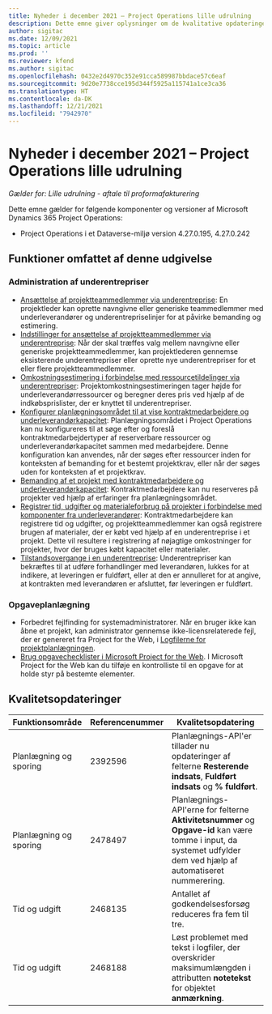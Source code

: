 ```yaml
---
title: Nyheder i december 2021 – Project Operations lille udrulning
description: Dette emne giver oplysninger om de kvalitative opdateringer, der er tilgængelige i december 2021-udgivelsen af Project Operations lille udrulning.
author: sigitac
ms.date: 12/09/2021
ms.topic: article
ms.prod: ''
ms.reviewer: kfend
ms.author: sigitac
ms.openlocfilehash: 0432e2d4970c352e91cca589987bbdace57c6eaf
ms.sourcegitcommit: 9d20e7738cce195d344f5925a115741a1ce3ca36
ms.translationtype: HT
ms.contentlocale: da-DK
ms.lasthandoff: 12/21/2021
ms.locfileid: "7942970"
---
```

# <a name="whats-new-december-2021---project-operations-lite-deployment"></a>Nyheder i december 2021 – Project Operations lille udrulning

_Gælder for: Lille udrulning - aftale til proformafakturering_

Dette emne gælder for følgende komponenter og versioner af Microsoft Dynamics 365 Project Operations:

- Project Operations i et Dataverse-miljø version 4.27.0.195, 4.27.0.242


## <a name="features-included-in-this-release"></a>Funktioner omfattet af denne udgivelse

### <a name="subcontract-management"></a>Administration af underentrepriser 

- [Ansættelse af projektteammedlemmer via underentreprise](../subcontracting/subcontracting-project-team-members.md): En projektleder kan oprette navngivne eller generiske teammedlemmer med underleverandører og underentrepriselinjer for at påvirke bemanding og estimering.
- [Indstillinger for ansættelse af projektteammedlemmer via underentreprise](../subcontracting/subcon-options.md): Når der skal træffes valg mellem navngivne eller generiske projektteammedlemmer, kan projektlederen gennemse eksisterende underentrepriser eller oprette nye underentrepriser for et eller flere projektteammedlemmer. 
- [Omkostningsestimering i forbindelse med ressourcetildelinger via underentrepriser](../subcontracting/costing-subcon-ra.md): Projektomkostningsestimeringen tager højde for underleverandørressourcer og beregner deres pris ved hjælp af de indkøbsprislister, der er knyttet til underentrepriser. 
- [Konfigurer planlægningsområdet til at vise kontraktmedarbejdere og underleverandørkapacitet](../subcontracting/configure-sb-subcon.md): Planlægningsområdet i Project Operations kan nu konfigureres til at søge efter og foreslå kontraktmedarbejdertyper af reserverbare ressourcer og underleverandørkapacitet sammen med medarbejdere. Denne konfiguration kan anvendes, når der søges efter ressourcer inden for konteksten af bemanding for et bestemt projektkrav, eller når der søges uden for konteksten af et projektkrav.
- [Bemanding af et projekt med kontraktmedarbejdere og underleverandørkapacitet](../subcontracting/staffing-cw.md): Kontraktmedarbejdere kan nu reserveres på projekter ved hjælp af erfaringer fra planlægningsområdet.
- [Registrer tid, udgifter og materialeforbrug på projekter i forbindelse med komponenter fra underleverandører](../subcontracting/recording-subcon-actuals.md): Kontraktmedarbejdere kan registrere tid og udgifter, og projektteammedlemmer kan også registrere brugen af materialer, der er købt ved hjælp af en underentreprise i et projekt. Dette vil resultere i registrering af nøjagtige omkostninger for projekter, hvor der bruges købt kapacitet eller materialer.
- [Tilstandsovergange i en underentreprise](../subcontracting/subcon-states.md): Underentrepriser kan bekræftes til at udføre forhandlinger med leverandøren, lukkes for at indikere, at leveringen er fuldført, eller at den er annulleret for at angive, at kontrakten med leverandøren er afsluttet, før leveringen er fuldført.

### <a name="task-planning"></a>Opgaveplanlægning
- Forbedret fejlfinding for systemadministratorer. Når en bruger ikke kan åbne et projekt, kan administrator gennemse ikke-licensrelaterede fejl, der er genereret fra Project for the Web, i [Logfilerne for projektplanlægningen](../../project-management/schedule-api-logs.md).
- [Brug opgavechecklister i Microsoft Project for the Web](https://support.microsoft.com/en-us/office/use-task-checklists-in-microsoft-project-for-the-web-c69bcf73-5c75-4ad3-9893-6d6f92360e9c). I Microsoft Project for the Web kan du tilføje en kontrolliste til en opgave for at holde styr på bestemte elementer.

## <a name="quality-updates"></a>Kvalitetsopdateringer

| **Funktionsområde** | **Referencenummer** | **Kvalitetsopdatering** |
| --- | --- | --- |
| Planlægning og sporing | 2392596 | Planlægnings-API'er tillader nu opdateringer af felterne **Resterende indsats**, **Fuldført indsats** og **% fuldført**. |
| Planlægning og sporing | 2478497 | Planlægnings-API'erne for felterne **Aktivitetsnummer** og **Opgave-id** kan være tomme i input, da systemet udfylder dem ved hjælp af automatiseret nummerering.|
| Tid og udgift | 2468135 | Antallet af godkendelsesforsøg reduceres fra fem til tre. |
| Tid og udgift | 2468188 | Løst problemet med tekst i logfiler, der overskrider maksimumlængden i attributten **notetekst** for objektet **anmærkning**. |
